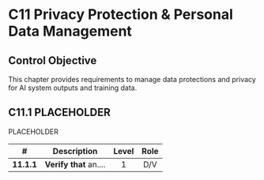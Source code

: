 # C11 Privacy Protection & Personal Data Management

## Control Objective

This chapter provides requirements to manage data protections and privacy for AI system outputs and training data.
## C11.1 PLACEHOLDER

PLACEHOLDER

| # | Description | Level | Role |
|:--------:|---------------------------------------------------------------------------------------------------------------------|:---:|:---:|
| **11.1.1** | **Verify that** an.... | 1   | D/V |
